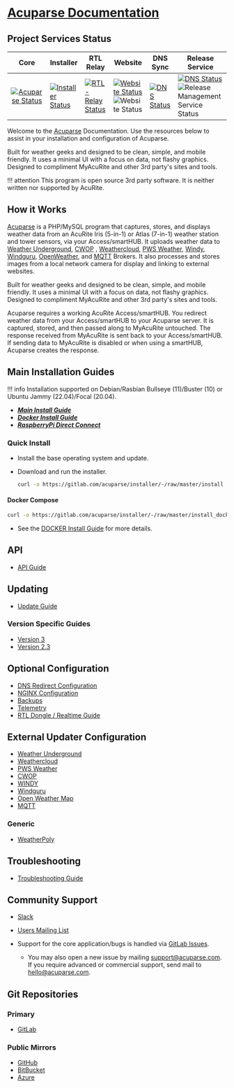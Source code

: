 # [Acuparse Documentation](https://docs.acuparse.com)

## Project Services Status

|                                                                           Core                                                                            | Installer                                                                                                                                                     | RTL Relay                                                                                                                                                   | Website                                                                                                                                                                                                                                                | DNS Sync                                                                                                                                        | Release Service                                                                                                                                                                                                                                           |
|:---------------------------------------------------------------------------------------------------------------------------------------------------------:|---------------------------------------------------------------------------------------------------------------------------------------------------------------|-------------------------------------------------------------------------------------------------------------------------------------------------------------|--------------------------------------------------------------------------------------------------------------------------------------------------------------------------------------------------------------------------------------------------------|-------------------------------------------------------------------------------------------------------------------------------------------------|-----------------------------------------------------------------------------------------------------------------------------------------------------------------------------------------------------------------------------------------------------------|
| [![Acuparse Status](https://gitlab.com/acuparse/acuparse/badges/stable/pipeline.svg "Acuparse Pipeline")](https://gitlab.com/acuparse/acuparse/pipelines) | [![Installer Status](https://gitlab.com/acuparse/installer/badges/master/pipeline.svg "Installer Pipeline")](https://gitlab.com/acuparse/installer/pipelines) | [![RTL-Relay Status](https://gitlab.com/acuparse/rtl-relay/badges/main/pipeline.svg "RTL Relay Pipeline")](https://gitlab.com/acuparse/rtl-relay/pipelines) | [![Website Status](https://gitlab.com/acuparse/website/badges/master/pipeline.svg "Website Pipeline")](https://gitlab.com/acuparse/website/pipelines) ![Website Status](https://img.shields.io/uptimerobot/status/m787016706-5967cac56e544c773094fc78) | [![DNS Status](https://gitlab.com/acuparse/dns_sync/badges/master/pipeline.svg "DNS Pipeline")](https://gitlab.com/acuparse/dns_sync/pipelines) | [![DNS Status](https://gitlab.com/acuparse/rms/badges/master/pipeline.svg "RMS Pipeline")](https://gitlab.com/acuparse/rms/pipelines) ![Release Management Service Status](https://img.shields.io/uptimerobot/status/m787016696-3d8a19d46b2014c8daa8d9d6) |

Welcome to the [Acuparse](https://www.acuparse.com) Documentation. Use the resources below to assist in your
installation and configuration of Acuparse.

Built for weather geeks and designed to be clean, simple, and mobile friendly. It uses a minimal UI with a focus on
data, not flashy graphics. Designed to compliment MyAcuRite and other 3rd party's sites and tools.

!!! attention
    This program is open source 3rd party software. It is neither written nor supported by AcuRite.

## How it Works

[Acuparse](https://www.acuparse.com) is a PHP/MySQL program that captures, stores, and displays weather data from an
AcuRite Iris (5-in-1) or Atlas (7-in-1) weather station and tower sensors, via your Access/smartHUB. It uploads weather
data to
[Weather Underground](https://https://www.wunderground.com), [CWOP](http://www.wxqa.com)
, [Weathercloud](https://weathercloud.net),
[PWS Weather](https://www.pwsweather.com), [Windy](https://www.windy.com), [Windguru](https://www.windguru.cz),
[OpenWeather](https://openweathermap.org/), and [MQTT](https://mqtt.org/) Brokers. It also processes and stores images from a local network camera for
display and linking to external websites.

Built for weather geeks and designed to be clean, simple, and mobile friendly. It uses a minimal UI with a focus on
data, not flashy graphics. Designed to compliment MyAcuRite and other 3rd party's sites and tools.

Acuparse requires a working AcuRite Access/smartHUB. You redirect weather data from your Access/smartHUB to your
Acuparse server. It is captured, stored, and then passed along to MyAcuRite untouched. The response received from
MyAcuRite is sent back to your Access/smartHUB. If sending data to MyAcuRite is disabled or when using a smartHUB,
Acuparse creates the response.

## Main Installation Guides

!!! info
    Installation supported on Debian/Rasbian Bullseye (11)/Buster (10) or Ubuntu Jammy (22.04)/Focal (20.04).

- ***[Main Install Guide](INSTALL)***
- ***[Docker Install Guide](DOCKER)***
- ***[RaspberryPi Direct Connect](other/RPI_DIRECT_CONNECT)***

### Quick Install

- Install the base operating system and update.
- Download and run the installer.

    ```bash
    curl -o https://gitlab.com/acuparse/installer/-/raw/master/install && sudo bash install | tee ~/acuparse.log`
    ```

#### Docker Compose

```bash
curl -o https://gitlab.com/acuparse/installer/-/raw/master/install_docker && sudo bash install_docker | tee ~/acuparse.log
```

- See the [DOCKER Install Guide](DOCKER) for more details.

## API

- [API Guide](API)

## Updating

- [Update Guide](UPDATING)

### Version Specific Guides

- [Version 3](updates/v3)
- [Version 2.3](updates/v2_3)

## Optional Configuration

- [DNS Redirect Configuration](other/DNS)
- [NGINX Configuration](other/NGINX)
- [Backups](other/BACKUPS)
- [Telemetry](other/TELEMETRY)
- [RTL Dongle / Realtime Guide](REALTIME.md)

## External Updater Configuration

- [Weather Underground](external/WU)
- [Weathercloud](external/WC)
- [PWS Weather](external/PWS)
- [CWOP](external/CWOP)
- [WINDY](external/WINDY)
- [Windguru](external/WINDGURU)
- [Open Weather Map](external/OPENWEATHER)
- [MQTT](external/MQTT)

### Generic

- [WeatherPoly](external/generic/WEATHERPOLY)

## Troubleshooting

- [Troubleshooting Guide](TROUBLESHOOTING)

## Community Support

- [Slack](https://communityinviter.com/apps/acuparse/docs)
- [Users Mailing List](https://groups.google.com/a/lists.acuparse.com/forum/#!forum/users)

- Support for the core application/bugs is handled via [GitLab Issues](https://gitlab.com/acuparse/acuparse/issues).
    - You may also open a new issue by mailing [support@acuparse.com](mailto:support@acuparse.com). If you require
      advanced or commercial support, send mail to [hello@acuparse.com](mailto:hello@acuparse.com).

## Git Repositories

### Primary

- [GitLab](https://gitlab.com/acuparse/acuparse)

### Public Mirrors

- [GitHub](https://github.com/acuparse/acuparse)
- [BitBucket](https://bitbucket.org/acuparse/acuparse)
- [Azure](https://dev.azure.com/acuparse/acuparse)
